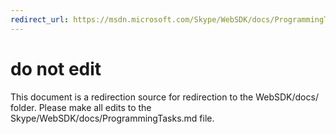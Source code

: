 ```yaml
---
redirect_url: https://msdn.microsoft.com/Skype/WebSDK/docs/ProgrammingTasks
---
```

# do not edit
This document is a redirection source for redirection to the WebSDK/docs/ folder. Please make all edits to the Skype/WebSDK/docs/ProgrammingTasks.md file.

